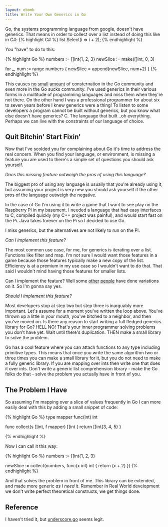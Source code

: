 ```yaml
---
layout: ebomb
title: Write Your Own Generics in Go
---
```


Go, the systems programming language from google, doesn't have generics. That means in order to collect over a list instead of doing this like in C#:
{% highlight C# %}
list.Select(i => i + 2);
{% endhighlight %}

You "have" to do to this:

{% highlight Go %}
numbers := []int{1, 2, 3}
newSlice := make([]int, 0, 3)

for _, num := range numbers {
  newSlice = append(newSlice, num+2)
}
{% endhighlight %}

This causes [no](http://stackoverflow.com/questions/3912089/why-no-generics-in-go) [small](https://functionwhatwhat.com/go%E2%80%99s-type-system-is-an-embarrassment/) [amount](http://yager.io/programming/go.html) of consternation in the Go community and even more in the Go sucks community. I've used generics in their various forms in a multitude of programming languages and miss them when they're not there. On the other hand I was a professional programmer for about six to seven years before I knew generics were a thing! To listen to some developers a program cannot be built without generics, but you know what else doesn't have generics? C. The language that built ..oh everything. Perhaps we can live with the constraints of our language of choice.

## Quit Bitchin' Start Fixin'

Now that I've scolded you for complaining about Go it's time to address the real concern. When you find your language, or environment, is missing a feature you are used to there's a simple set of questions you should ask yourself.

_Does this missing feature outweigh the pros of using this language?_

The biggest pro of using any language is usually that you're already using it, but assuming your project is very new you should ask yourself if the other pros of the language outweigh the negative.

In the case of Go I'm using it to write a game that I want to see play on the Raspberry Pi in my basement. I needed a language that had easy interfaces to C, compiled quickly (my C++ project was painful), and would start fast on the Pi. Java takes forever on the Pi so I decided to use Go.

I miss generics, but the alternatives are not likely to run on the Pi.

_Can I implement this feature?_

The most common use case, for me, for generics is iterating over a list. Functions like filter and map. I'm not sure I would want those features in a game because those features typically make a new copy of the list. Efficiency is at a premium in my use case so I wouldn't want to do that. That said I wouldn't mind having those features for smaller lists.

Can I implement the feature? Well some [other](http://bouk.co/blog/idiomatic-generics-in-go/) [people](http://blog.jonathanoliver.com/golang-has-generics/) have done variations on it. So I'm gonna say yes.

_Should I implement this feature?_

Most developers stop at step two but step three is inarguably more important. Let's assume for a moment you've written the loop above. You've thrown up a little in your mouth, you've bitched to a neighbor, and then you've moved on. Is there any reason to start writing a full fledged generics library for Go? HELL NO! That's your inner programmer solving problems you don't have yet. Wait until there's duplication. THEN make a small library to solve the problem.

Go has a cool feature where you can attach functions to any type including primitive types. This means that once you write the same algorithm two or three times you can make a small library for it, but you do not need to make a fully generic library. If you are mapping over ints then write one that does it over ints. Don't write a generic list comprehension library - make the Go folks do that - solve the problem you actually have in front of you.

## The Problem I Have

So assuming I'm mapping over a slice of values frequently in Go I can more easily deal with this by adding a small snippet of code:

{% highlight Go %}
type mapper func(int) int

func collect(s []int, f mapper) []int {
  return []int{3, 4, 5}
}

{% endhighlight %}

Now I can call it this way:

{% highlight Go %}
numbers := []int{1, 2, 3}

newSlice := collect(numbers, func(x int) int {
  return (x + 2)
})
{% endhighlight %}

And that solves the problem in front of me. This library can be extended, and made more generic _as I need it_. Remember in Real World development we don't write perfect theoretical constructs, we get things done.

## Reference

I haven't tried it, but [underscore.go](https://tobyhede.github.io/go-underscore/) seems legit.


